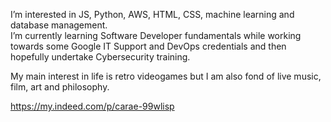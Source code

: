 I’m interested in JS, Python, AWS, HTML, CSS, machine learning and database management. </br>
I’m currently learning Software Developer fundamentals while working towards some Google IT Support and DevOps credentials and then hopefully undertake Cybersecurity training.</br>


My main interest in life is retro videogames but I am also fond of live music, film, art and philosophy.

 https://my.indeed.com/p/carae-99wlisp



